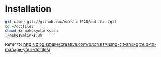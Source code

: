 # Installation

```sh
git clone git://github.com/marslin1220/dotfiles.git
cd ~/dotfiles
chmod +x makesymlinks.sh
./makesymlinks.sh
```

Refer to: http://blog.smalleycreative.com/tutorials/using-git-and-github-to-manage-your-dotfiles/